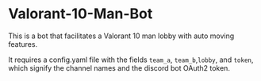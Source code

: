 # Valorant-10-Man-Bot

This is a bot that facilitates a Valorant 10 man lobby with auto moving features.

It requires a config.yaml file with the fields `team_a`, `team_b`,`lobby`, and `token`, which signify the channel names and the discord bot OAuth2 token.
